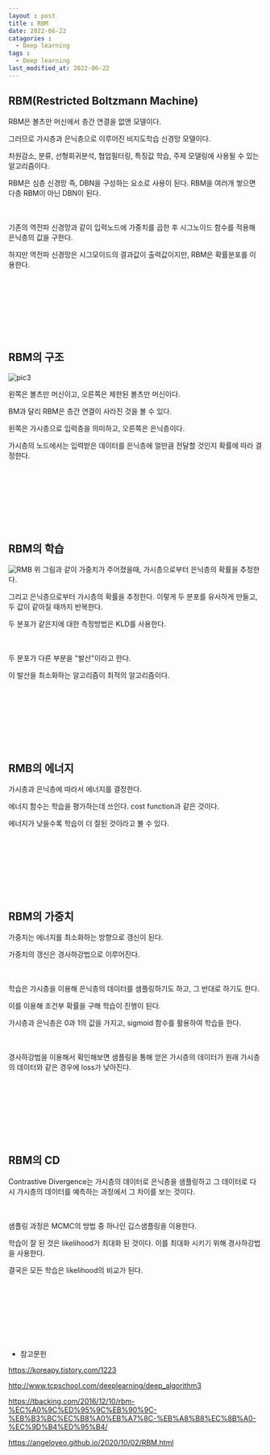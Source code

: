 ```yaml
---
layout : post
title : RBM
date: 2022-06-22
catagories : 
  - Deep learning
tags : 
  - Deep learning
last_modified_at: 2022-06-22
---
```


## RBM(Restricted Boltzmann Machine)
RBM은 볼츠만 머신에서 층간 연결을 없앤 모델이다.

그러므로 가시층과 은닉층으로 이루어진 비지도학습 신경망 모델이다.

차원감소, 분류, 선형회귀분석, 협업필터링, 특징값 학습, 주제 모델링에 사용될 수 있는 알고리즘이다.

RBM은 심층 신경망 즉, DBN을 구성하는 요소로 사용이 된다. RBM을 여러개 쌓으면 다층 RBM이 아닌 DBN이 된다.

<br></br>
기존의 역전파 신경망과 같이 입력노드에 가중치를 곱한 후 시그노이드 함수를 적용해 은닉층의 값을 구한다.

하지만 역전파 신경망은 시그모이드의 결과값이 출력값이지만, RBM은 확률분포를 이용한다.

<br></br><br></br>
----

## RBM의 구조
![pic3](https://user-images.githubusercontent.com/76985302/175039703-c5ba6c84-e31d-43ff-8d9f-27ce75981f56.png)

왼쪽은 볼츠만 머신이고, 오른쪽은 제한된 볼츠만 머신이다.

BM과 달리 RBM은 층간 연결이 사라진 것을 볼 수 있다.

왼쪽은 가시층으로 입력층을 의미하고, 오른쪽은 은닉층이다.

가시층의 노드에서는 입력받은 데이터를 은닉층에 얼만큼 전달할 것인지 확률에 따라 결정한다.

<br></br><br></br>
----

## RBM의 학습

![RMB](https://user-images.githubusercontent.com/76985302/175485125-d945912a-744f-4fc8-9838-ffec1e36d76b.PNG)
위 그림과 같이 가중치가 주어졌을때, 가시층으로부터 은닉층의 확률을 추정한다.

그리고 은닉층으로부터 가시층의 확률을 추정한다. 이렇게 두 분포를 유사하게 만들고, 두 값이 같아질 때까지 반복한다.

두 분포가 같은지에 대한 측정방법은 KLD를 사용한다.

<br></br>
두 분포가 다른 부분을 "발산"이라고 한다.

이 발산을 최소화하는 알고리즘이 최적의 알고리즘이다.

<br></br><br></br>
----

## RMB의 에너지

가시층과 은닉층에 따라서 에너지를 결정한다.

에너지 함수는 학습을 평가하는데 쓰인다. cost function과 같은 것이다.

에너지가 낮을수록 학습이 더 잘된 것이라고 볼 수 있다.

<br></br><br></br>
----

## RBM의 가중치

가중치는 에너지를 최소화하는 방향으로 갱신이 된다.

가중치의 갱신은 경사하강법으로 이루어진다.

<br></br>
학습은 가시층을 이용해 은닉층의 데이터를 샘플링하기도 하고, 그 반대로 하기도 한다.

이를 이용해 조건부 확률을 구해 학습이 진행이 된다.

가시층과 은닉층은 0과 1의 값을 가지고, sigmoid 함수를 활용하여 학습을 한다.

<br></br>
경사하강법을 이용해서 확인해보면 샘플링을 통해 얻은 가시층의 데이터가 원래 가시층의 데이터와 같은 경우에 loss가 낮아진다.

<br></br><br></br>
----

## RBM의 CD

Contrastive Divergence는 가시층의 데이터로 은닉층을 샘플링하고 그 데이터로 다시 가시층의 데이터를 예측하는 과정에서 그 차이를 보는 것이다.

<br></br>
샘플링 과정은 MCMC의 방법 중 하나인 깁스샘플링을 이용한다.

학습이 잘 된 것은 likelihood가 최대화 된 것이다. 이를 최대화 시키기 위해 경사하강법을 사용한다.

결국은 모든 학습은 likelihood의 비교가 된다.


<br></br><br></br>
---
- 참고문헌

<https://koreapy.tistory.com/1223>

<http://www.tcpschool.com/deeplearning/deep_algorithm3>

<https://tbacking.com/2016/12/10/rbm-%EC%A0%9C%ED%95%9C%EB%90%9C-%EB%B3%BC%EC%B8%A0%EB%A7%8C-%EB%A8%B8%EC%8B%A0-%EC%9D%B4%ED%95%B4/>

<https://angeloyeo.github.io/2020/10/02/RBM.html>

